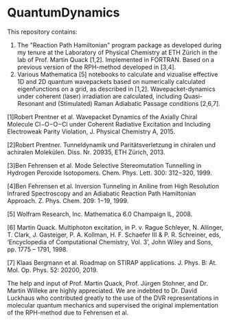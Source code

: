 # QuantumDynamics
This repository contains: 
1. The "Reaction Path Hamiltonian" program package as developed during my tenure at the Laboratory of Physical Chemistry at ETH Zürich in the lab of Prof. Martin Quack [1,2]. Implemented in FORTRAN. Based on a previous version of the RPH-method developed in [3,4].
2. Various Mathematica [5] notebooks to calculate and vizualise effective 1D and 2D quantum wavepackets based on numerically calculated eigenfunctions on a grid, as described in [1,2]. Wavepacket-dynamics under coherent (laser) irradiation are calculated, including Quasi-Resonant and (Stimulated) Raman Adiabatic Passage conditions [2,6,7].

[1]Robert Prentner et al. Wavepacket Dynamics of the Axially Chiral Molecule Cl−O−O−Cl under Coherent Radiative Excitation and Including Electroweak Parity Violation, J. Physical Chemistry A, 2015.

[2]Robert Prentner. Tunneldynamik und Paritätsverletzung in chiralen und achiralen Molekülen. Diss. Nr. 20935, ETH Zürich, 2013.

[3]Ben Fehrensen et al. Mode Selective Stereomutation Tunnelling in Hydrogen Peroxide Isotopomers. Chem. Phys. Lett. 300: 312−320, 1999.

[4]Ben Fehrensen et al. Inversion Tunneling in Aniline from High Resolution Infrared Spectroscopy and an Adiabatic Reaction Path Hamiltonian Approach. Z. Phys. Chem. 209: 1−19, 1999.

[5] Wolfram Research, Inc. Mathematica 6.0 Champaign IL, 2008.

[6] Martin Quack. Multiphoton excitation, in P. v. Rague Schleyer, N. Allinger, T. Clark, J. Gasteiger, P. A. Kollman, H. F. Schaefer III & P. R. Schreiner, eds, ‘Encyclopedia of Computational Chemistry, Vol. 3’, John Wiley and Sons, pp. 1775 – 1791, 1998.

[7] Klaas Bergmann et al. Roadmap on STIRAP applications. J. Phys. B: At. Mol. Op. Phys. 52: 20200, 2019.


The help and input of Prof. Martin Quack, Prof. Jürgen Stohner, and Dr. Martin Willeke are highly appreciated. We are indebted to Dr. David Luckhaus who contributed greatly to the use of the DVR representations in molecular quantum mechanics and supervised the original implementation of the RPH-method due to Fehrensen et al. 
